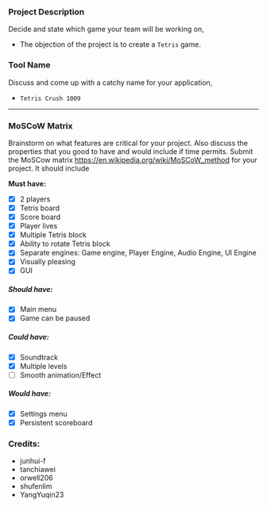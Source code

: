 ### Project Description 
Decide and state which game your team will be working on,
- The objection of the project is to create a `Tetris` game.

### Tool Name
Discuss and come up with a catchy name for your application,
- `Tetris Crush 1009`
-----
### MoSCoW Matrix
Brainstorm on what features are critical for your project. Also discuss the properties that you good to have and would include if time permits. Submit the MoSCow matrix https://en.wikipedia.org/wiki/MoSCoW_method for your project. It should include

**Must have:**
- [x] 2 players
- [x] Tetris board
- [x] Score board 
- [x] Player lives
- [x] Multiple Tetris block 
- [x] Ability to rotate Tetris block
- [x] Separate engines: Game engine, Player Engine, Audio Engine, UI Engine
- [x] Visually pleasing
- [x] GUI 

##### Should have:
- [x] Main menu
- [x] Game can be paused

##### Could have:
- [x] Soundtrack
- [x] Multiple levels
- [ ] Smooth animation/Effect

##### Would have:
- [x] Settings menu
- [x] Persistent scoreboard

### Credits:
- junhui-f
- tanchiawei
- orwell206
- shufenlim
- YangYuqin23
